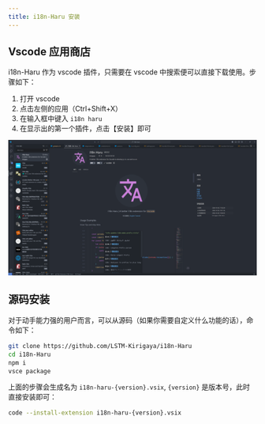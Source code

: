 ```yaml
---
title: i18n-Haru 安装
---
```


## Vscode 应用商店

i18n-Haru 作为 vscode 插件，只需要在 vscode 中搜索便可以直接下载使用。步骤如下：

1. 打开 vscode
2. 点击左侧的应用（Ctrl+Shift+X）
3. 在输入框中键入 `i18n haru`
4. 在显示出的第一个插件，点击【安装】即可

![alt text](./images/install.png)

## 源码安装

对于动手能力强的用户而言，可以从源码（如果你需要自定义什么功能的话），命令如下：

```bash
git clone https://github.com/LSTM-Kirigaya/i18n-Haru
cd i18n-Haru
npm i
vsce package
```

上面的步骤会生成名为 `i18n-haru-{version}.vsix`, `{version}` 是版本号，此时直接安装即可：

```bash
code --install-extension i18n-haru-{version}.vsix
```